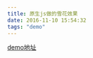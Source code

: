```yaml
---
title: 原生js做的雪花效果
date: 2016-11-10 15:54:32
tags: "demo"
---
```

<a href="http://yuyaxin.win/demo/snow.html" title="雪花" target="_blank">demo地址</a>